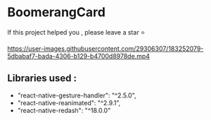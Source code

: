 # BoomerangCard

If this project helped you ,  please leave a star :star:


https://user-images.githubusercontent.com/29306307/183252079-5dbabaf7-bada-4306-b129-b4700d8978de.mp4

## Libraries used :
- "react-native-gesture-handler": "^2.5.0",
- "react-native-reanimated": "^2.9.1",
- "react-native-redash": "^18.0.0"
